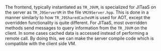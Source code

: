 The frontend, typically instantiated as `TR_J9VM`, is specialized for JITaaS on the server as `TR_J9ServerVM` in the file `VMJ9Server.hpp`. This is done in a manner similarly to how `TR_J9SharedCacheVM` is used for AOT, except the overridden functionality is quite different. For JITaaS, most overridden methods send messages to query information from the `TR_J9VM` on the client. In some cases cached data is accessed instead of performing a remote call. By doing this, we can make the server compile code which is compatible with the client side VM.
